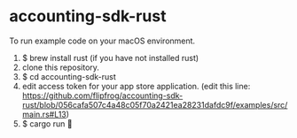 # accounting-sdk-rust

To run example code on your macOS environment.

1. $ brew install rust (if you have not installed rust)
2. clone this repository.
3. $ cd accounting-sdk-rust
4. edit access token for your app store application.
   (edit this line: https://github.com/flipfrog/accounting-sdk-rust/blob/056cafa507c4a48c05f70a2421ea28231dafdc9f/examples/src/main.rs#L13)
5. $ cargo run 🚀
